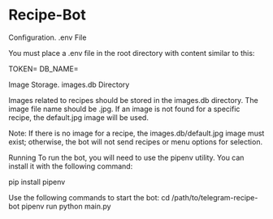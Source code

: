 # Recipe-Bot
Configuration. .env File

You must place a .env file in the root directory with content similar to this:

TOKEN=<telegram bot api token>
DB_NAME=<name for SQLite file>

Image Storage. images.db Directory

Images related to recipes should be stored in the images.db directory. The image file name should be <recipe id>.jpg. If an image is not found for a specific recipe, the default.jpg image will be used.

Note: If there is no image for a recipe, the images.db/default.jpg image must exist; otherwise, the bot will not send recipes or menu options for selection.

Running
To run the bot, you will need to use the pipenv utility. You can install it with the following command:

pip install pipenv

Use the following commands to start the bot:
cd /path/to/telegram-recipe-bot
pipenv run python main.py
